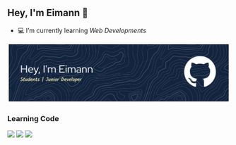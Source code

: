 ## Hey, I'm Eimann 👋
- 💻 I’m currently learning *Web Developments*

![Eimann](img/github-header-banner.png)

### Learning Code

<img src="https://img.shields.io/badge/HTML5-E34F26?style=for-the-badge&logo=html5&logoColor=white}" /> <img src="https://img.shields.io/badge/CSS3-1572B6?style=for-the-badge&logo=css3&logoColor=white" /> <img src="https://img.shields.io/badge/JavaScript-323330?style=for-the-badge&logo=javascript&logoColor=F7DF1E" />